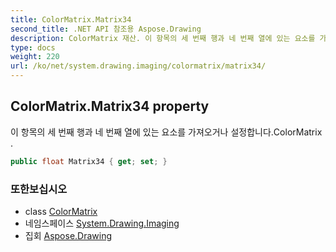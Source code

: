 ```yaml
---
title: ColorMatrix.Matrix34
second_title: .NET API 참조용 Aspose.Drawing
description: ColorMatrix 재산. 이 항목의 세 번째 행과 네 번째 열에 있는 요소를 가져오거나 설정합니다.ColorMatrix .
type: docs
weight: 220
url: /ko/net/system.drawing.imaging/colormatrix/matrix34/
---
```

## ColorMatrix.Matrix34 property

이 항목의 세 번째 행과 네 번째 열에 있는 요소를 가져오거나 설정합니다.ColorMatrix .

```csharp
public float Matrix34 { get; set; }
```

### 또한보십시오

* class [ColorMatrix](../)
* 네임스페이스 [System.Drawing.Imaging](../../colormatrix/)
* 집회 [Aspose.Drawing](../../../)


